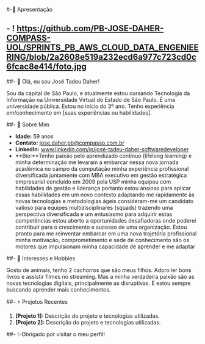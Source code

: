 #-🌱 Apresentação

## - ! https://github.com/PB-JOSE-DAHER-COMPASS-UOL/SPRINTS_PB_AWS_CLOUD_DATA_ENGENIEERING/blob/2a2608e519a232ecd6a977c723cd0c6fcac8e414/foto.jpg

##- 👋 Olá, eu sou José Tadeu Daher!

Sou da capital de São Paulo, e atualmente estou cursando Tecnologia da Informação na Universidade Virtual do Estado de São Paulo. É uma universidade pública. Estou no início do 3º ano. Tenho experiência em/conhecimento em [suas experiências ou habilidades].

##- 👀 Sobre Mim

- **Idade:** 59 anos
- **Contato:** jose.daher.pb@compasso.com.br
- **LinkedIn:** www.linkedin.com/in/josé-tadeu-daher-softwaredeveloper
- **Bio:**Tenho paixão pelo aprendizado contínuo (lifelong learning) e minha determinação me levaram a embarcar nessa nova jornada acadêmica no campo da computação minha experiência profissional diversificada juntamente com MBA executivo em gestão estratégica empresarial concluído em 2009 pela USP minha equipou com habilidades de gestão e liderança
 portanto estou ansioso para aplicar essas habilidades em um novo contexto adaptando me rapidamente às novas tecnologias e metodologias ágeis consideram-me um candidato valioso para equipes multidisciplinares (squads) trazendo uma perspectiva diversificada e um entusiasmo para adquirir estas competências 
estou aberto a oportunidades desafiadoras onde poderei contribuir para o crescimento e sucesso de uma organização. Estou pronto para me reinventar embarcar em uma nova trajetória profissional minha motivação, comprometimento   e sede de conhecimento são os motores que impulsionam minha capacidade de aprender e me adaptar 


##- 💞️ Interesses e Hobbies

Gosto de animais, tenho 2 cachorros que são meus filhos. Adoro ler bons livros e assistir filmes no streaming. Mas a minha verdadeira paixão são as novas tecnologias digitais, principalmente as disruptivas. E estou sempre buscando aprender mais conhecimentos.

##- ⚡ Projetos Recentes

1. **[Projeto 1]:** Descrição do projeto e tecnologias utilizadas.
2. **[Projeto 2]:** Descrição do projeto e tecnologias utilizadas.

##- ✨Obrigado por visitar o meu perfil!
